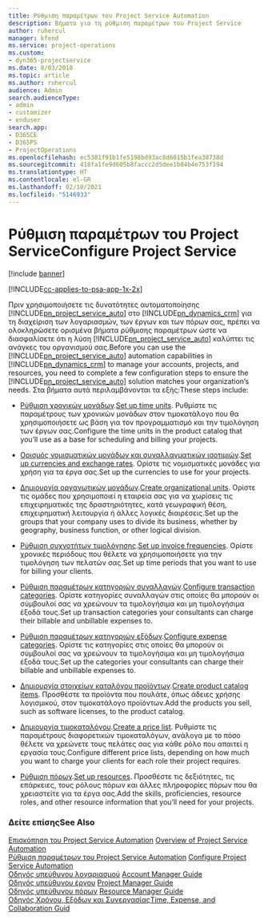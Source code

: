 ```yaml
---
title: Ρύθμιση παραμέτρων του Project Service Automation
description: Βήματα για τη ρύθμιση παραμέτρων του Project Service
author: ruhercul
manager: kfend
ms.service: project-operations
ms.custom:
- dyn365-projectservice
ms.date: 8/03/2018
ms.topic: article
ms.author: ruhercul
audience: Admin
search.audienceType:
- admin
- customizer
- enduser
search.app:
- D365CE
- D365PS
- ProjectOperations
ms.openlocfilehash: ec5381f91b1fe5198bd93ac8d6015b1fea38738d
ms.sourcegitcommit: 418fa1fe9d605b8faccc2d5dee1b04b4e753f194
ms.translationtype: HT
ms.contentlocale: el-GR
ms.lasthandoff: 02/10/2021
ms.locfileid: "5146933"
---
```

# <a name="configure-project-service"></a><span data-ttu-id="36913-103">Ρύθμιση παραμέτρων του Project Service</span><span class="sxs-lookup"><span data-stu-id="36913-103">Configure Project Service</span></span>

[!include [banner](../includes/psa-now-project-operations.md)]

[!INCLUDE[cc-applies-to-psa-app-1x-2x](../includes/cc-applies-to-psa-app-1x-2x.md)]

<span data-ttu-id="36913-104">Πριν χρησιμοποιήσετε τις δυνατότητες αυτοματοποίησης [!INCLUDE[pn_project_service_auto](../includes/pn-project-service-auto.md)] στο [!INCLUDE[pn_dynamics_crm](../includes/pn-dynamics-crm.md)] για τη διαχείριση των λογαριασμών, των έργων και των πόρων σας, πρέπει να ολοκληρώσετε ορισμένα βήματα ρύθμισης παραμέτρων ώστε να διασφαλίσετε ότι η λύση [!INCLUDE[pn_project_service_auto](../includes/pn-project-service-auto.md)] καλύπτει τις ανάγκες του οργανισμού σας.</span><span class="sxs-lookup"><span data-stu-id="36913-104">Before you can use the [!INCLUDE[pn_project_service_auto](../includes/pn-project-service-auto.md)] automation capabilities in [!INCLUDE[pn_dynamics_crm](../includes/pn-dynamics-crm.md)] to manage your accounts, projects, and resources, you need to complete a few configuration steps to ensure the [!INCLUDE[pn_project_service_auto](../includes/pn-project-service-auto.md)] solution matches your organization’s needs.</span></span> <span data-ttu-id="36913-105">Στα βήματα αυτά περιλαμβάνονται τα εξής:</span><span class="sxs-lookup"><span data-stu-id="36913-105">These steps include:</span></span>  
  
-   <span data-ttu-id="36913-106">[Ρύθμιση χρονικών μονάδων](../psa/set-up-time-units.md).</span><span class="sxs-lookup"><span data-stu-id="36913-106">[Set up time units](../psa/set-up-time-units.md).</span></span> <span data-ttu-id="36913-107">Ρυθμίστε τις παραμέτρους των χρονικών μονάδων στον τιμοκατάλογο που θα χρησιμοποιήσετε ως βάση για τον προγραμματισμό και την τιμολόγηση των έργων σας.</span><span class="sxs-lookup"><span data-stu-id="36913-107">Configure the time units in the product catalog that you’ll use as a base for scheduling and billing your projects.</span></span>  
  
-   <span data-ttu-id="36913-108">[Ορισμός νομισματικών μονάδων και συναλλαγματικών ισοτιμιών](../psa/set-up-currencies-exchange-rates.md).</span><span class="sxs-lookup"><span data-stu-id="36913-108">[Set up currencies and exchange rates](../psa/set-up-currencies-exchange-rates.md).</span></span> <span data-ttu-id="36913-109">Ορίστε τις νομισματικές μονάδες για χρήση για τα έργα σας.</span><span class="sxs-lookup"><span data-stu-id="36913-109">Set up the currencies to use for your projects.</span></span>  
  
-   <span data-ttu-id="36913-110">[Δημιουργία οργανωτικών μονάδων](../psa/create-organizational-units.md).</span><span class="sxs-lookup"><span data-stu-id="36913-110">[Create organizational units](../psa/create-organizational-units.md).</span></span> <span data-ttu-id="36913-111">Ορίστε τις ομάδες που χρησιμοποιεί η εταιρεία σας για να χωρίσεις τις επιχειρηματικές της δραστηριότητες, κατά γεωγραφική θέση, επιχειρηματική λειτουργία ή άλλες λογικές διαιρέσεις.</span><span class="sxs-lookup"><span data-stu-id="36913-111">Set up the groups that your company uses to divide its business, whether by geography, business function, or other logical division.</span></span>  
  
-   <span data-ttu-id="36913-112">[Ρύθμιση συχνοτήτων τιμολόγησης](../psa/set-up-invoice-frequencies.md).</span><span class="sxs-lookup"><span data-stu-id="36913-112">[Set up invoice frequencies](../psa/set-up-invoice-frequencies.md).</span></span> <span data-ttu-id="36913-113">Ορίστε χρονικές περιόδους που θέλετε να χρησιμοποιήσετε για την τιμολόγηση των πελατών σας.</span><span class="sxs-lookup"><span data-stu-id="36913-113">Set up time periods that you want to use for billing your clients.</span></span>  
  
-   <span data-ttu-id="36913-114">[Ρύθμιση παραμέτρων κατηγοριών συναλλαγών](../psa/configure-transaction-categories.md).</span><span class="sxs-lookup"><span data-stu-id="36913-114">[Configure transaction categories](../psa/configure-transaction-categories.md).</span></span> <span data-ttu-id="36913-115">Ορίστε κατηγορίες συναλλαγών στις οποίες θα μπορούν οι σύμβουλοί σας να χρεώνουν τα τιμολογήσιμα και μη τιμολογήσιμα έξοδά τους.</span><span class="sxs-lookup"><span data-stu-id="36913-115">Set up transaction categories your consultants can charge their billable and unbillable expenses to.</span></span>  
  
-   <span data-ttu-id="36913-116">[Ρύθμιση παραμέτρων κατηγοριών εξόδων](../psa/configure-expense-categories.md).</span><span class="sxs-lookup"><span data-stu-id="36913-116">[Configure expense categories](../psa/configure-expense-categories.md).</span></span> <span data-ttu-id="36913-117">Ορίστε τις κατηγορίες στις οποίες θα μπορούν οι σύμβουλοί σας να χρεώνουν τα τιμολογήσιμα και μη τιμολογήσιμα έξοδά τους.</span><span class="sxs-lookup"><span data-stu-id="36913-117">Set up the categories your consultants can charge their billable and unbillable expenses to.</span></span>  
  
-   <span data-ttu-id="36913-118">[Δημιουργία στοιχείων καταλόγου προϊόντων](../psa/create-product-catalog-items.md).</span><span class="sxs-lookup"><span data-stu-id="36913-118">[Create product catalog items](../psa/create-product-catalog-items.md).</span></span> <span data-ttu-id="36913-119">Προσθέστε τα προϊόντα που πουλάτε, όπως άδειες χρήσης λογισμικού, στον τιμοκατάλογο προϊόντων.</span><span class="sxs-lookup"><span data-stu-id="36913-119">Add the products you sell, such as software licenses, to the product catalog.</span></span>  
  
-   <span data-ttu-id="36913-120">[Δημιουργία τιμοκαταλόγου](../psa/create-price-list.md).</span><span class="sxs-lookup"><span data-stu-id="36913-120">[Create a price list](../psa/create-price-list.md).</span></span> <span data-ttu-id="36913-121">Ρυθμίστε τις παραμέτρους διαφορετικών τιμοκαταλόγων, ανάλογα με το πόσο θέλετε να χρεώνετε τους πελάτες σας για κάθε ρόλο που απαιτεί η εργασία τους.</span><span class="sxs-lookup"><span data-stu-id="36913-121">Configure different price lists, depending on how much you want to charge your clients for each role their project requires.</span></span>  
  
-   <span data-ttu-id="36913-122">[Ρύθμιση πόρων](../psa/set-up-resources.md).</span><span class="sxs-lookup"><span data-stu-id="36913-122">[Set up resources](../psa/set-up-resources.md).</span></span> <span data-ttu-id="36913-123">Προσθέστε τις δεξιότητες, τις επάρκειες, τους ρόλους πόρων και άλλες πληροφορίες πόρων που θα χρειαστείτε για τα έργα σας.</span><span class="sxs-lookup"><span data-stu-id="36913-123">Add the skills, proficiencies, resource roles, and other resource information that you’ll need for your projects.</span></span>  
  
### <a name="see-also"></a><span data-ttu-id="36913-124">Δείτε επίσης</span><span class="sxs-lookup"><span data-stu-id="36913-124">See Also</span></span>  
 <span data-ttu-id="36913-125">[Επισκόπηση του Project Service Automation](../psa/overview.md) </span><span class="sxs-lookup"><span data-stu-id="36913-125">[Overview of Project Service Automation](../psa/overview.md) </span></span>  
 <span data-ttu-id="36913-126">[Ρύθμιση παραμέτρων του Project Service Automation](../psa/configure.md) </span><span class="sxs-lookup"><span data-stu-id="36913-126">[Configure Project Service Automation](../psa/configure.md) </span></span>  
 <span data-ttu-id="36913-127">[Οδηγός υπεύθυνου λογαριασμού](../psa/account-manager-guide.md) </span><span class="sxs-lookup"><span data-stu-id="36913-127">[Account Manager Guide](../psa/account-manager-guide.md) </span></span>  
 <span data-ttu-id="36913-128">[Οδηγός υπεύθυνου έργου](../psa/project-manager-guide.md) </span><span class="sxs-lookup"><span data-stu-id="36913-128">[Project Manager Guide](../psa/project-manager-guide.md) </span></span>  
 <span data-ttu-id="36913-129">[Οδηγός υπεύθυνου πόρων](../psa/resource-manager-guide.md) </span><span class="sxs-lookup"><span data-stu-id="36913-129">[Resource Manager Guide](../psa/resource-manager-guide.md) </span></span>  
 [<span data-ttu-id="36913-130">Οδηγός Χρόνου, Εξόδων και Συνεργασίας</span><span class="sxs-lookup"><span data-stu-id="36913-130">Time, Expense, and Collaboration Guid</span></span>](../psa/time-expense-collaboration-guide.md)
